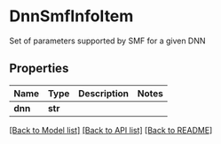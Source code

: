 # DnnSmfInfoItem

Set of parameters supported by SMF for a given DNN
## Properties
Name | Type | Description | Notes
------------ | ------------- | ------------- | -------------
**dnn** | **str** |  | 

[[Back to Model list]](../README.md#documentation-for-models) [[Back to API list]](../README.md#documentation-for-api-endpoints) [[Back to README]](../README.md)


